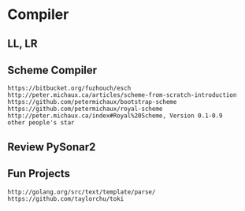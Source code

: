 Compiler
========

## LL, LR

## Scheme Compiler
```
https://bitbucket.org/fuzhouch/esch
http://peter.michaux.ca/articles/scheme-from-scratch-introduction
https://github.com/petermichaux/bootstrap-scheme
https://github.com/petermichaux/royal-scheme
http://peter.michaux.ca/index#Royal%20Scheme, Version 0.1-0.9
other people's star
```

## Review PySonar2


## Fun Projects
```
http://golang.org/src/text/template/parse/
https://github.com/taylorchu/toki
```

